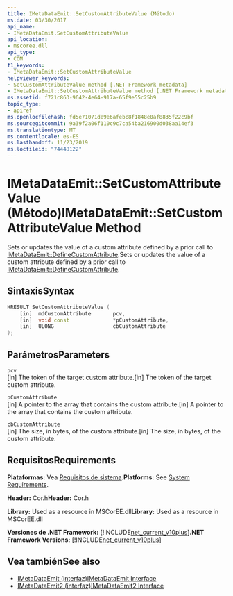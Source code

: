 ```yaml
---
title: IMetaDataEmit::SetCustomAttributeValue (Método)
ms.date: 03/30/2017
api_name:
- IMetaDataEmit.SetCustomAttributeValue
api_location:
- mscoree.dll
api_type:
- COM
f1_keywords:
- IMetaDataEmit::SetCustomAttributeValue
helpviewer_keywords:
- SetCustomAttributeValue method [.NET Framework metadata]
- IMetaDataEmit::SetCustomAttributeValue method [.NET Framework metadata]
ms.assetid: f721c863-9642-4e64-917a-65f9e55c25b9
topic_type:
- apiref
ms.openlocfilehash: fd5e71071de9e6afebc8f1848e0af8835f22c9bf
ms.sourcegitcommit: 9a39f2a06f110c9c7ca54ba216900d038aa14ef3
ms.translationtype: MT
ms.contentlocale: es-ES
ms.lasthandoff: 11/23/2019
ms.locfileid: "74448122"
---
```

# <a name="imetadataemitsetcustomattributevalue-method"></a><span data-ttu-id="b2bda-102">IMetaDataEmit::SetCustomAttributeValue (Método)</span><span class="sxs-lookup"><span data-stu-id="b2bda-102">IMetaDataEmit::SetCustomAttributeValue Method</span></span>
<span data-ttu-id="b2bda-103">Sets or updates the value of a custom attribute defined by a prior call to [IMetaDataEmit::DefineCustomAttribute](../../../../docs/framework/unmanaged-api/metadata/imetadataemit-definecustomattribute-method.md).</span><span class="sxs-lookup"><span data-stu-id="b2bda-103">Sets or updates the value of a custom attribute defined by a prior call to [IMetaDataEmit::DefineCustomAttribute](../../../../docs/framework/unmanaged-api/metadata/imetadataemit-definecustomattribute-method.md).</span></span>  
  
## <a name="syntax"></a><span data-ttu-id="b2bda-104">Sintaxis</span><span class="sxs-lookup"><span data-stu-id="b2bda-104">Syntax</span></span>  
  
```cpp  
HRESULT SetCustomAttributeValue (   
    [in]  mdCustomAttribute       pcv,   
    [in]  void const              *pCustomAttribute,    
    [in]  ULONG                   cbCustomAttribute   
);  
```  
  
## <a name="parameters"></a><span data-ttu-id="b2bda-105">Parámetros</span><span class="sxs-lookup"><span data-stu-id="b2bda-105">Parameters</span></span>  
 `pcv`  
 <span data-ttu-id="b2bda-106">[in] The token of the target custom attribute.</span><span class="sxs-lookup"><span data-stu-id="b2bda-106">[in] The token of the target custom attribute.</span></span>  
  
 `pCustomAttribute`  
 <span data-ttu-id="b2bda-107">[in] A pointer to the array that contains the custom attribute.</span><span class="sxs-lookup"><span data-stu-id="b2bda-107">[in] A pointer to the array that contains the custom attribute.</span></span>  
  
 `cbCustomAttribute`  
 <span data-ttu-id="b2bda-108">[in] The size, in bytes, of the custom attribute.</span><span class="sxs-lookup"><span data-stu-id="b2bda-108">[in] The size, in bytes, of the custom attribute.</span></span>  
  
## <a name="requirements"></a><span data-ttu-id="b2bda-109">Requisitos</span><span class="sxs-lookup"><span data-stu-id="b2bda-109">Requirements</span></span>  
 <span data-ttu-id="b2bda-110">**Plataformas:** Vea [Requisitos de sistema](../../../../docs/framework/get-started/system-requirements.md).</span><span class="sxs-lookup"><span data-stu-id="b2bda-110">**Platforms:** See [System Requirements](../../../../docs/framework/get-started/system-requirements.md).</span></span>  
  
 <span data-ttu-id="b2bda-111">**Header:** Cor.h</span><span class="sxs-lookup"><span data-stu-id="b2bda-111">**Header:** Cor.h</span></span>  
  
 <span data-ttu-id="b2bda-112">**Library:** Used as a resource in MSCorEE.dll</span><span class="sxs-lookup"><span data-stu-id="b2bda-112">**Library:** Used as a resource in MSCorEE.dll</span></span>  
  
 <span data-ttu-id="b2bda-113">**Versiones de .NET Framework:** [!INCLUDE[net_current_v10plus](../../../../includes/net-current-v10plus-md.md)]</span><span class="sxs-lookup"><span data-stu-id="b2bda-113">**.NET Framework Versions:** [!INCLUDE[net_current_v10plus](../../../../includes/net-current-v10plus-md.md)]</span></span>  
  
## <a name="see-also"></a><span data-ttu-id="b2bda-114">Vea también</span><span class="sxs-lookup"><span data-stu-id="b2bda-114">See also</span></span>

- [<span data-ttu-id="b2bda-115">IMetaDataEmit (interfaz)</span><span class="sxs-lookup"><span data-stu-id="b2bda-115">IMetaDataEmit Interface</span></span>](../../../../docs/framework/unmanaged-api/metadata/imetadataemit-interface.md)
- [<span data-ttu-id="b2bda-116">IMetaDataEmit2 (interfaz)</span><span class="sxs-lookup"><span data-stu-id="b2bda-116">IMetaDataEmit2 Interface</span></span>](../../../../docs/framework/unmanaged-api/metadata/imetadataemit2-interface.md)
